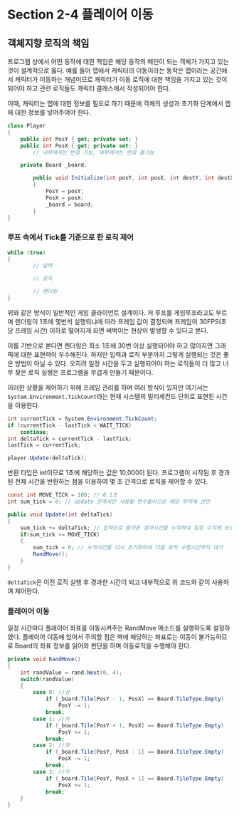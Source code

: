# Section 2-4 플레이어 이동

## 객체지향 로직의 책임


프로그램 상에서 어떤 동작에 대한 책임은 해당 동작의 메인이 되는 객체가 가지고 있는 것이 설계적으로 옳다. 예를 들어 맵에서 캐릭터의 이동이라는 동작은 맵이라는 공간에서 캐릭터가 이동하는 개념이므로 캐릭터가 이동 로직에 대한 책임을 가지고 있는 것이 되어야 하고 관련 로직들도 캐릭터 클래스에서 작성되어야 한다.

이때, 캐릭터는 맵에 대한 정보를 필요로 하기 때문에 객체의 생성과 초기화 단계에서 맵에 대한 정보를 넣어주어야 한다.

```csharp
class Player
{
    public int PosY { get; private set; } 
    public int PosX { get; private set; }
		// 내부에서는 변경 가능, 외부에서는 변경 불가능

    private Board _board;

		public void Initialize(int posY, int posX, int destY, int destX, Board board)
		{
		    PosY = posY;
		    PosX = posX;
		    _board = board;
		}
}
```

### 루프 속에서 Tick를 기준으로 한 로직 제어

```csharp
while (true)
{
		// 입력

		// 로직

		// 렌더링
}
```

위와 같은 방식이 일반적인 게임 클라이언트 설계이다. 저 루프를 게임루프라고도 부르며 렌더링이 1초에 몇번씩 실행되냐에 따라 프레임 값이 결정되며 프레임이 30FPS(초당 프레임 시간) 이하로 떨어지게 되면 버벅이는 현상이 발생할 수 있다고 본다. 

이를 기반으로 본다면 렌더링은 최소 1초에 30번 이상 실행되어야 하고 많아지면 그래픽에 대한 표현력이 우수해진다. 하지만 입력과 로직 부분까지 그렇게 실행되는 것은 좋은 방법이 아닐 수 있다. 오히려 일정 시간을 두고 실행되어야 하는 로직들이 더 많고 너무 잦은 로직 실행은 프로그램을 무겁게 만들기 때문이다. 

이러한 상황을 제어하기 위해 프레임 관리를 하며 여러 방식이 있지만 여기서는 `System.Environment.TickCount`라는 현재 시스템의 밀리세컨드 단위로 표현된 시간을 이용한다. 

```csharp
int currentTick = System.Environment.TickCount;
if (currentTick - lastTick < WAIT_TICK)
    continue;
int deltaTick = currentTick - lastTick;
lastTick = currentTick;

player.Update(deltaTick);
```

반환 타입은 int이므로 1초에 해당하는 값은 10,000이 된다. 프로그램이 시작된 후 경과된 전체 시간을 반환하는 점을 이용하여 몇 초 간격으로 로직을 제어할 수 있다. 

```csharp
const int MOVE_TICK = 100; // 0.1초
int sum_tick = 0; // Update 문에서만 사용될 변수들이므로 해당 위치에 선언

public void Update(int deltaTick)
{
    sum_tick += deltaTick; // 입력으로 들어온 경과시간을 누적하여 일정 수치에 도달하면 로직 수행
    if(sum_tick >= MOVE_TICK) 
    {
        sum_tick = 0; // 누적시간을 다시 초기화하여 다음 로직 수행시간까지 대기
        RandMove();
    }
}
```

`deltaTick`은 이전 로직 실행 후 경과한 시간이 되고 내부적으로 위 코드와 같이 사용하여 제어한다.

### 플레이어 이동

일정 시간마다 플레이어 좌표를 이동시켜주는 RandMove 메소드를 실행하도록 설정하였다. 플레이어 이동에 있어서 주의할 점은 벽에 해당하는 좌표로는 이동이 불가능하므로 Board의 좌표 정보를 읽어와 판단을 하며 이동로직을 수행해야 한다.

```csharp
private void RandMove()
{
    int randValue = rand.Next(0, 4);
    switch(randValue)
    {
        case 0: //상
            if (_board.Tile[PosY - 1, PosX] == Board.TileType.Empty)
                PosY -= 1;
            break;
        case 1: //하
            if (_board.Tile[PosY + 1, PosX] == Board.TileType.Empty)
                PosY += 1;
            break;
        case 2: //좌
            if (_board.Tile[PosY, PosX - 1] == Board.TileType.Empty)
                PosX -= 1;
            break;
        case 3: //우
            if (_board.Tile[PosY, PosX + 1] == Board.TileType.Empty)
                PosX += 1;
            break;
    }
}
```